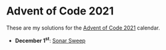 # Advent of Code 2021

These are my solutions for the [Advent of Code 2021](https://adventofcode.com/2021)
calendar.

* __December 1<sup>st</sup>__: [Sonar Sweep](December01)
